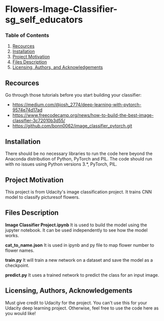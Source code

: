 # Flowers-Image-Classifier-sg_self_educators

### Table of Contents

1. [Recources](#recources)
2. [Installation](#installation)
3. [Project Motivation](#motivation)
4. [Files Description](#files)
5. [Licensing, Authors, and Acknowledgements](#licensing)

## Recources <a name="recources"></a>

Go through those tutorials before you start building your classifier:

- https://medium.com/@josh_2774/deep-learning-with-pytorch-9574e74d17ad
- https://www.freecodecamp.org/news/how-to-build-the-best-image-classifier-3c72010b3d55/  
- https://github.com/bonn0062/image_classifier_pytorch.git


## Installation <a name="installation"></a>

There should be no necessary libraries to run the code here beyond the Anaconda distribution of Python, PyTorch and PIL.  The code should run with no issues using Python versions 3.\*, PyTorch, PIL.


## Project Motivation<a name="motivation"></a>

This project is from Udacity's image classification project. It trains CNN model to classify picturesof flowers.

## Files Description<a name="files"></a>

**Image Classifier Project.ipynb** It is used to build the model using the jupyter notebook. It can be used independently to see how the model works.

**cat_to_name.json** It is used in ipynb and py file to map flower number to flower names.

**train.py** It will train a new network on a dataset and save the model as a checkpoint. 

**predict.py** It uses a trained network to predict the class for an input image. 



## Licensing, Authors, Acknowledgements<a name="licensing"></a>

Must give credit to Udacity for the project. You can't use this for your Udacity deep learning project. Otherwise, feel free to use the code here as you would like! 

